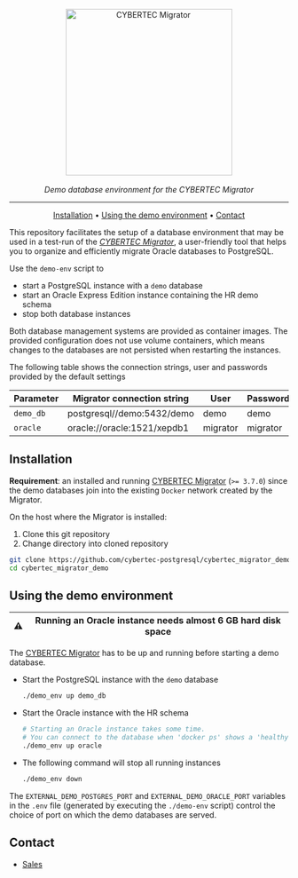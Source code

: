 <p align="center">
  <img alt="CYBERTEC Migrator" width="300px" src="https://www.cybertec-postgresql.com/wp-content/uploads/2018/03/Migrator_neu-300x79.png"/>
  <br/><br/>
  <i>Demo database environment for the CYBERTEC Migrator</i>
</p>

---

<p align="center">
  <a href="#installation">Installation</a> •
  <a href="#using-the-demo-environment">Using the demo environment</a> •
  <a href="#contact">Contact</a>
</p>

This repository facilitates the setup of a database environment that may be used in a test-run of the [_CYBERTEC Migrator_](https://www.cybertec-postgresql.com/en/products/cybertec-migrator/), a user-friendly tool that helps you to organize and efficiently migrate Oracle databases to PostgreSQL.

Use the `demo-env` script to
- start a PostgreSQL instance with a `demo` database
- start an Oracle Express Edition instance containing the HR demo schema
- stop both database instances

Both database management systems are provided as container images.
The provided configuration does not use volume containers, which means changes to the databases are not persisted when restarting the instances.

The following table shows the connection strings, user and passwords provided by the default settings

| Parameter   | Migrator connection string   | User     | Password  |
|-------------|------------------------------|----------|-----------|
| `demo_db`   | postgresql//demo:5432/demo   | demo     | demo      |
| `oracle`    | oracle://oracle:1521/xepdb1  | migrator | migrator  |

## Installation

__Requirement__: an installed and running [CYBERTEC Migrator](https://github.com/cybertec-postgresql/cybertec_migrator) (`>= 3.7.0`) since the demo databases join into the existing `Docker` network created by the Migrator.

On the host where the Migrator is installed:

1. Clone this git repository
2. Change directory into cloned repository

```sh
git clone https://github.com/cybertec-postgresql/cybertec_migrator_demo
cd cybertec_migrator_demo
```

## Using the demo environment

| ⚠️   | Running an Oracle instance needs almost 6 GB hard disk space     |
| --- | ---------------------------------------------------------------- |

The [CYBERTEC Migrator](https://github.com/cybertec-postgresql/cybertec_migrator) has to be up and running before starting a demo database.

* Start the PostgreSQL instance with the `demo` database

  ```sh
  ./demo_env up demo_db
  ```

* Start the Oracle instance with the HR schema

  ```sh
  # Starting an Oracle instance takes some time.
  # You can connect to the database when 'docker ps' shows a 'healthy' status.
  ./demo_env up oracle
  ```

* The following command will stop all running instances

  ```sh
  ./demo_env down
  ```

The `EXTERNAL_DEMO_POSTGRES_PORT` and `EXTERNAL_DEMO_ORACLE_PORT` variables in the `.env` file (generated by executing the `./demo-env` script) control the choice of port on which the demo databases are served.

## Contact

- [Sales](https://www.cybertec-postgresql.com/en/contact/)
